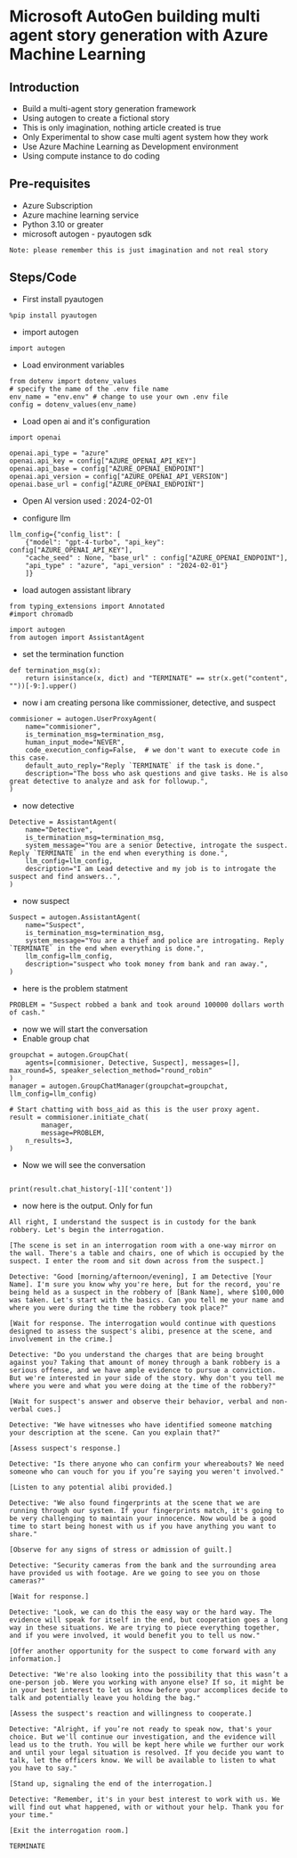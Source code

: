 # Microsoft AutoGen building multi agent story generation with Azure Machine Learning

## Introduction

- Build a multi-agent story generation framework
- Using autogen to create a fictional story
- This is only imagination, nothing article created is true
- Only Experimental to show case multi agent system how they work
- Use Azure Machine Learning as Development environment
- Using compute instance to do coding

## Pre-requisites

- Azure Subscription
- Azure machine learning service
- Python 3.10 or greater
- microsoft autogen - pyautogen sdk

```
Note: please remember this is just imagination and not real story
```

## Steps/Code

- First install pyautogen

```
%pip install pyautogen
```

- import autogen

```
import autogen
```

- Load environment variables

```
from dotenv import dotenv_values
# specify the name of the .env file name 
env_name = "env.env" # change to use your own .env file
config = dotenv_values(env_name)
```

- Load open ai and it's configuration

```
import openai 

openai.api_type = "azure"
openai.api_key = config["AZURE_OPENAI_API_KEY"]
openai.api_base = config["AZURE_OPENAI_ENDPOINT"]
openai.api_version = config["AZURE_OPENAI_API_VERSION"]
openai.base_url = config["AZURE_OPENAI_ENDPOINT"]
```

- Open AI version used : 2024-02-01

- configure llm

```
llm_config={"config_list": [
    {"model": "gpt-4-turbo", "api_key": config["AZURE_OPENAI_API_KEY"], 
    "cache_seed" : None, "base_url" : config["AZURE_OPENAI_ENDPOINT"],
    "api_type" : "azure", "api_version" : "2024-02-01"}
    ]}
```

- load autogen assistant library

```
from typing_extensions import Annotated
#import chromadb

import autogen
from autogen import AssistantAgent
```

- set the termination function

```
def termination_msg(x):
    return isinstance(x, dict) and "TERMINATE" == str(x.get("content", ""))[-9:].upper()
```

- now i am creating persona like commissioner, detective, and suspect

```
commisioner = autogen.UserProxyAgent(
    name="commisioner",
    is_termination_msg=termination_msg,
    human_input_mode="NEVER",
    code_execution_config=False,  # we don't want to execute code in this case.
    default_auto_reply="Reply `TERMINATE` if the task is done.",
    description="The boss who ask questions and give tasks. He is also great detective to analyze and ask for followup.",
)
```

- now detective

```
Detective = AssistantAgent(
    name="Detective",
    is_termination_msg=termination_msg,
    system_message="You are a senior Detective, introgate the suspect. Reply `TERMINATE` in the end when everything is done.",
    llm_config=llm_config,
    description="I am Lead detective and my job is to introgate the suspect and find answers..",
)
```

- now suspect

```
Suspect = autogen.AssistantAgent(
    name="Suspect",
    is_termination_msg=termination_msg,
    system_message="You are a thief and police are introgating. Reply `TERMINATE` in the end when everything is done.",
    llm_config=llm_config,
    description="suspect who took money from bank and ran away.",
)
```

- here is the problem statment

```
PROBLEM = "Suspect robbed a bank and took around 100000 dollars worth of cash."
```

- now we will start the conversation
- Enable group chat

```
groupchat = autogen.GroupChat(
    agents=[commisioner, Detective, Suspect], messages=[], max_round=5, speaker_selection_method="round_robin"
)
manager = autogen.GroupChatManager(groupchat=groupchat, llm_config=llm_config)

# Start chatting with boss_aid as this is the user proxy agent.
result = commisioner.initiate_chat(
        manager,
        message=PROBLEM,
    n_results=3,
)
```

- Now we will see the conversation

```

print(result.chat_history[-1]['content'])
```

- now here is the output. Only for fun

```
All right, I understand the suspect is in custody for the bank robbery. Let's begin the interrogation.

[The scene is set in an interrogation room with a one-way mirror on the wall. There's a table and chairs, one of which is occupied by the suspect. I enter the room and sit down across from the suspect.]

Detective: "Good [morning/afternoon/evening], I am Detective [Your Name]. I'm sure you know why you're here, but for the record, you're being held as a suspect in the robbery of [Bank Name], where $100,000 was taken. Let's start with the basics. Can you tell me your name and where you were during the time the robbery took place?"

[Wait for response. The interrogation would continue with questions designed to assess the suspect's alibi, presence at the scene, and involvement in the crime.]

Detective: "Do you understand the charges that are being brought against you? Taking that amount of money through a bank robbery is a serious offense, and we have ample evidence to pursue a conviction. But we're interested in your side of the story. Why don't you tell me where you were and what you were doing at the time of the robbery?"

[Wait for suspect's answer and observe their behavior, verbal and non-verbal cues.]

Detective: "We have witnesses who have identified someone matching your description at the scene. Can you explain that?"

[Assess suspect's response.]

Detective: "Is there anyone who can confirm your whereabouts? We need someone who can vouch for you if you’re saying you weren't involved."

[Listen to any potential alibi provided.]

Detective: "We also found fingerprints at the scene that we are running through our system. If your fingerprints match, it's going to be very challenging to maintain your innocence. Now would be a good time to start being honest with us if you have anything you want to share."

[Observe for any signs of stress or admission of guilt.]

Detective: "Security cameras from the bank and the surrounding area have provided us with footage. Are we going to see you on those cameras?"

[Wait for response.]

Detective: "Look, we can do this the easy way or the hard way. The evidence will speak for itself in the end, but cooperation goes a long way in these situations. We are trying to piece everything together, and if you were involved, it would benefit you to tell us now."

[Offer another opportunity for the suspect to come forward with any information.]

Detective: "We're also looking into the possibility that this wasn’t a one-person job. Were you working with anyone else? If so, it might be in your best interest to let us know before your accomplices decide to talk and potentially leave you holding the bag."

[Assess the suspect's reaction and willingness to cooperate.]

Detective: "Alright, if you’re not ready to speak now, that's your choice. But we'll continue our investigation, and the evidence will lead us to the truth. You will be kept here while we further our work and until your legal situation is resolved. If you decide you want to talk, let the officers know. We will be available to listen to what you have to say."

[Stand up, signaling the end of the interrogation.]

Detective: "Remember, it's in your best interest to work with us. We will find out what happened, with or without your help. Thank you for your time."

[Exit the interrogation room.]

TERMINATE
```